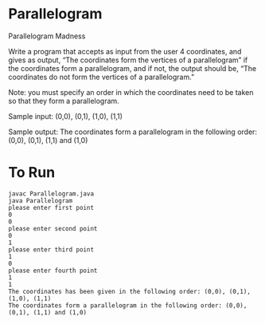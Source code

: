 # Parallelogram
Parallelogram Madness

Write a program that accepts as input from the user 4 coordinates, and gives as output, “The coordinates form the vertices of a parallelogram” if the coordinates form a parallelogram, and if not, the output should be, “The coordinates do not form the vertices of a parallelogram.” 

Note: you must specify an order in which the coordinates need to be taken so that they form a parallelogram. 

Sample input: 
(0,0), (0,1), (1,0), (1,1)

Sample output: 
The coordinates form a parallelogram in the following order: (0,0), (0,1), (1,1) and (1,0)

# To Run
```
javac Parallelogram.java
java Parallelogram
please enter first point
0
0
please enter second point
0
1
please enter third point
1
0
please enter fourth point
1
1
The coordinates has been given in the following order: (0,0), (0,1), (1,0), (1,1)
The coordinates form a parallelogram in the following order: (0,0), (0,1), (1,1) and (1,0)

```
